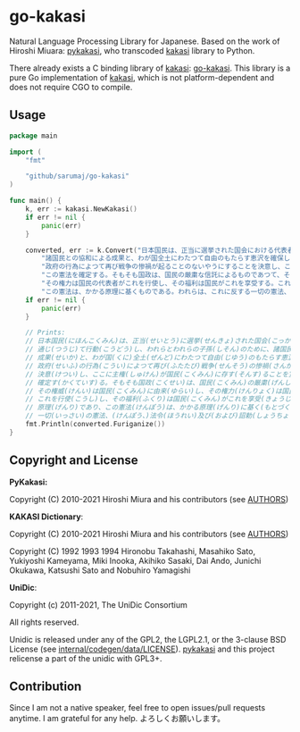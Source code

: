 # go-kakasi

Natural Language Processing Library for Japanese.
Based on the work of Hiroshi Miuara: [pykakasi](https://codeberg.org/miurahr/pykakasi), who transcoded [kakasi](http://kakasi.namazu.org/index.html.en) library to Python.

There already exists a C binding library of [kakasi](http://kakasi.namazu.org/index.html.en): [go-kakasi](https://github.com/ysugimoto/go-kakasi).
This library is a pure Go implementation of [kakasi](http://kakasi.namazu.org/index.html.en), which is not platform-dependent and does not require CGO to compile.

## Usage

```Go
package main

import (
    "fmt"

    "github/sarumaj/go-kakasi"
)

func main() {
    k, err := kakasi.NewKakasi()
    if err != nil {
        panic(err)
    }

    converted, err := k.Convert("日本国民は、正当に選挙された国会における代表者を通じて行動し、われらとわれらの子孫のために、" +
        "諸国民との協和による成果と、わが国全土にわたつて自由のもたらす恵沢を確保し、" +
        "政府の行為によつて再び戦争の惨禍が起ることのないやうにすることを決意し、ここに主権が国民に存することを宣言し、" +
        "この憲法を確定する。そもそも国政は、国民の厳粛な信託によるものであつて、その権威は国民に由来し、" +
        "その権力は国民の代表者がこれを行使し、その福利は国民がこれを享受する。これは人類普遍の原理であり、" +
        "この憲法は、かかる原理に基くものである。われらは、これに反する一切の憲法、法令及び詔勅を排除する。")
    if err != nil {
        panic(err)
    }

    // Prints:
    // 日本国民(にほんこくみん)は、正当(せいとう)に選挙(せんきょ)された国会(こっかい)における代表者(だいひょうしゃ)を
    // 通じ(つうじ)て行動(こうどう)し、われらとわれらの子孫(しそん)のために、諸国民(しょこくみん)との協和(きょうわ)による
    // 成果(せいか)と、わが国(くに)全土(ぜんど)にわたつて自由(じゆう)のもたらす恵沢(けいたく)を確保(かくほ)し、
    // 政府(せいふ)の行為(こうい)によつて再び(ふたたび)戦争(せんそう)の惨禍(さんか)が起る(おこる)ことのないやうにすることを
    // 決意(けつい)し、ここに主権(しゅけん)が国民(こくみん)に存す(そんす)ることを宣言(せんげん)し、この憲法(けんぽう)を
    // 確定す(かくていす)る。そもそも国政(こくせい)は、国民(こくみん)の厳粛(げんしゅく)な信託(しんたく)によるものであつて、
    // その権威(けんい)は国民(こくみん)に由来(ゆらい)し、その権力(けんりょく)は国民(こくみん)の代表者(だいひょうしゃ)が
    // これを行使(こうし)し、その福利(ふくり)は国民(こくみん)がこれを享受(きょうじゅ)する。これは人類普遍(じんるいふへん)の
    // 原理(げんり)であり、この憲法(けんぽう)は、かかる原理(げんり)に基く(もとづく)ものである。われらは、これに反す(はんす)る
    // 一切(いっさい)の憲法、(けんぽう、)法令(ほうれい)及び(および)詔勅(しょうちょく)を排除(はいじょ)する。
    fmt.Println(converted.Furiganize())
}
```

## Copyright and License

**PyKakasi:**

Copyright (C) 2010-2021 Hiroshi Miura and his contributors (see [AUTHORS](https://codeberg.org/miurahr/pykakasi/src/branch/master/AUTHORS))

**KAKASI Dictionary**:

Copyright (C) 2010-2021 Hiroshi Miura and his contributors (see [AUTHORS](https://codeberg.org/miurahr/pykakasi/src/branch/master/AUTHORS))

Copyright (C) 1992 1993 1994 Hironobu Takahashi, Masahiko Sato, Yukiyoshi Kameyama, Miki Inooka, Akihiko Sasaki, Dai Ando, Junichi Okukawa, Katsushi Sato and Nobuhiro Yamagishi

**UniDic**:

Copyright (c) 2011-2021, The UniDic Consortium

All rights reserved.

Unidic is released under any of the GPL2, the LGPL2.1, or the 3-clause BSD License (see [internal/codegen/data/LICENSE](internal/codegen/data/LICENSE)). [pykakasi](https://codeberg.org/miurahr/pykakasi) and this project relicense a part of the unidic with GPL3+.

## Contribution

Since I am not a native speaker, feel free to open issues/pull requests anytime. I am grateful for any help. よろしくお願いします。
